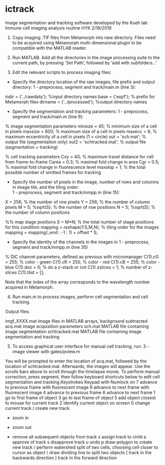# ictrack
Image segmentation and tracking software developed by the Kueh lab
Immune cell imaging analysis routine							HYK 2/19/2016
1.	Copy imaging .TIF files from Metamorph into new directory.  Files need to be acquired using Metamorph multi-dimensional plugin to be compatible with the MATLAB reader.

2.	Run MATLAB.  Add all the directories in the image processing suite to the current path, by pressing `Set Path’, followed by ‘add with subfolders…’

3.	Edit the relevant scripts to process imaging files:

-	Specify the directory location of the raw images, file prefix and output directory:
1 - preprocess, segment and track/main.m (line 3):

indir = {'../rawdata'};  %input directory names 
base = {'exp1'};    % prefix for Metamorph files
 	dirname = {'../processed'};  %output directory names

-	Specify the segmentation and tracking parameters: 
1 - preprocess, segment and track/main.m (line 9):

% image segmentation parameters
minsize = 45;   % minimum size of a cell in pixels
maxsize = 600;  % maximum size of a cell in pixels
maxecc = 8;     % maximum eccentricity of a cell in pixels (1 = circle)
out = 'sch.mat';   % output file (segmentation only)
out2 = 'schtracked.mat';   % output file (segmentation + tracking)
 
% cell tracking parameters
Cxy = 40;    % maximum travel distance for cell from frame-to-frame
Carea = 0.3;   % maximal fold change in area
Cgr = 0.5;     % maximal fold change in fluorescence level
maxskip = 1; % the total possible number of omitted frames for tracking

-	Specify the number of pixels in the image, number of rows and columns in image tile, and the tiling order:  
1 - preprocess, segment and track/mmpp.m (line 15):

X = 256;   % the number of row pixels 
Y = 256;   % the number of column pixels
M = 5;  %sqrt(S);   % the number of row positions
N = 5;   %sqrt(S);   % the number of column positions
 
%% map stage positions
S = M*N;  % the total number of stage positions for this condition
mapping = reshape(1:S,M,N);  % tiling order for the images
mapping = mapping(:,end : -1 : 1) + offset * S;
 
-	Specify the identity of the channels in the images in
1 - preprocess, segment and track/mmpp.m (line 35)

% DIC channel parameters, defined as previous with micromanager 
C(1).cG = 255;   % color - green
C(1).cR = 255;   % color - red
C(1).cB = 255;   % color - blue
C(1).doz = 0;    % do a z-stack or not 
C(1).zslices = 1;   % number of z-slices
C(1).tlist = [];

Note that the index of the array corresponds to the wavelength number acquired in Metamorph.

4.	Run main.m to process images, perform cell segmentation and cell tracking.

 Output files:

imgf_XXXX.mat 		image files in MATLAB arrays, background subtracted
acq.mat			image acquisition parameters
sch.mat			MATLAB file containing image segmentation
schtracked.mat		MATLAB file containing image segmentation and tracking

5.	To access  graphical user interface for manual cell tracking, run:
3 - image viewer with gates/pview.m

You will be prompted to enter the location of acq.mat, followed by the location of schtracked.mat.   Afterwards, the images will appear.  Use the scrolls bars above to scroll through the timelapse movie.  To perform manual correction, press segment, then follow keyboard shortcuts below to edit cell segmentation and tracking.Keystrokes
Keypad with Numlock on
7 	 advance to previous frame with fluorescent image
9 	advance to next frame with fluorescent image
4 	advance to previous frame
6 	advance to next frame
1	go to first frame of object
3	go to last frame of object
5 	add object closest to mouse for current track
2	identify current object on screen
0 	change current track / create new track
+ 	zoom in
-	zoom out
*	remove all subsequent objects from track
z	assign track to child
a	approve of track
s	disapprove track
u	 undo
p	draw polygon to create new track
/	perform watershed split of two cells, choosing cell closer to cursor as object 
\	draw dividing line to split two objects 
[	track in the backwards direction
]	track in the forward direction


